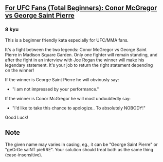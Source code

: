 <h2><a href=https://www.codewars.com/kata/582dafb611d576b745000b74/train/javascript target="_blank">For UFC Fans (Total Beginners): Conor McGregor vs George Saint Pierre</a></h2><h3>8 kyu</h3><p>This is a beginner friendly kata especially for UFC/MMA fans. </p><p>It's a fight between the two legends: Conor McGregor vs George Saint Pierre in Madison Square Garden. Only one fighter will remain standing, and after the fight in an interview with Joe Rogan the winner will make his legendary statement. It's your job to return the right statement depending on the winner!</p><p>If the winner is George Saint Pierre he will obviously say:</p><ul><li>"I am not impressed by your performance."</li></ul><p>If the winner is Conor McGregor he will most undoubtedly say:</p><ul><li>"I'd like to take this chance to apologize.. To absolutely NOBODY!"</li></ul><p>Good Luck! </p><h2 id="note">Note</h2><p>The given name may varies in casing, eg., it can be "George Saint Pierre" or "geOrGe saiNT pieRRE". Your solution should treat both as the same thing (case-insensitive).</p>